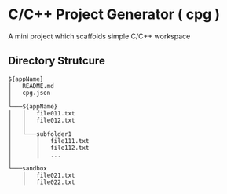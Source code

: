 # C/C++ Project Generator ( cpg ) #

A mini project which scaffolds simple C/C++ workspace

## Directory Strutcure ##

```
${appName}
│   README.md
│   cpg.json
│
└───${appName}
│   │   file011.txt
│   │   file012.txt
│   │
│   └───subfolder1
│       │   file111.txt
│       │   file112.txt
│       │   ...
│   
└───sandbox
    │   file021.txt
    │   file022.txt
```
